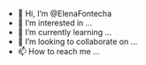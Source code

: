- 👋 Hi, I’m @ElenaFontecha
- 👀 I’m interested in ...
- 🌱 I’m currently learning ...
- 💞️ I’m looking to collaborate on ...
- 📫 How to reach me ...

<!---
ElenaFontecha/ElenaFontecha is a ✨ special ✨ repository because its `README.md` (this file) appears on your GitHub profile.
You can click the Preview link to take a look at your changes.
--->
